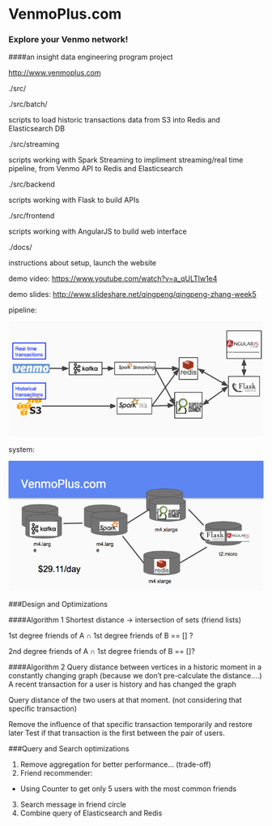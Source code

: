 # VenmoPlus.com
### Explore your Venmo network! 
####an insight data engineering program project

http://www.venmoplus.com


./src/

./src/batch/ 

scripts to load historic transactions data from S3 into Redis and Elasticsearch DB

./src/streaming 

scripts working with Spark Streaming to impliment streaming/real time pipeline, from Venmo API to Redis and Elasticsearch

./src/backend 

scripts working with Flask to build APIs

./src/frontend 

scripts working with AngularJS to build web interface

./docs/    

instructions about setup, launch the website
  
demo video: https://www.youtube.com/watch?v=a_qULTlw1e4

demo slides: http://www.slideshare.net/qingpeng/qingpeng-zhang-week5

pipeline:

![alt text](https://raw.githubusercontent.com/qingpeng/VenmoPlus/master/docs/pipeline.png "Pipeline")

system:

![alt text](https://raw.githubusercontent.com/qingpeng/VenmoPlus/master/docs/system.png "System")


###Design and Optimizations

####Algorithm 1
Shortest distance -> intersection of sets (friend lists)

1st degree friends of A ∩ 1st degree friends of B == [] ?

2nd degree friends of A ∩ 1st degree friends of B == []?

####Algorithm 2
Query distance between vertices in a historic moment in a constantly changing graph (because we don’t pre-calculate the distance….)
A recent transaction for a user is history and has changed the graph

Query distance of the two users at that moment. (not considering that specific transaction)

Remove the influence of that specific transaction temporarily and restore later
Test if that transaction is the first between the pair of users.

###Query and Search optimizations

1. Remove aggregation for better performance… (trade-off)
2. Friend recommender: 
- Using Counter to get only 5 users with the most common friends
3. Search message in friend circle
4. Combine query of Elasticsearch and Redis


